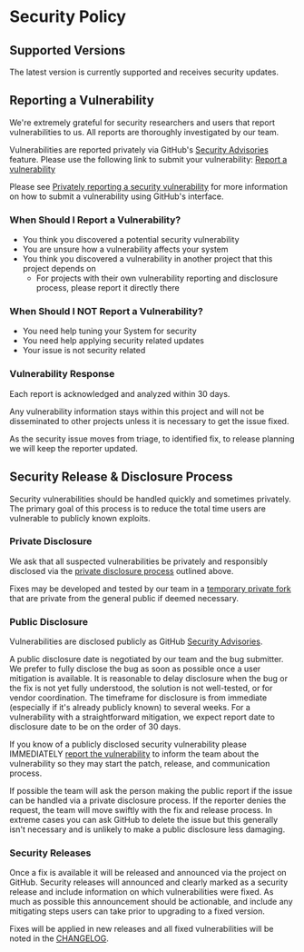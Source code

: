 # Security Policy

## Supported Versions

The latest version is currently supported and receives security updates.


## Reporting a Vulnerability

We're extremely grateful for security researchers and users that report
vulnerabilities to us. All reports are thoroughly investigated by our team.

Vulnerabilities are reported privately via GitHub's
[Security Advisories](https://docs.github.com/en/code-security/security-advisories)
feature. Please use the following link to submit your vulnerability:
[Report a vulnerability](https://github.com/Linuxfabrik/monitoring-plugins/security/advisories/new)

Please see
[Privately reporting a security vulnerability](https://docs.github.com/en/code-security/security-advisories/guidance-on-reporting-and-writing/privately-reporting-a-security-vulnerability#privately-reporting-a-security-vulnerability)
for more information on how to submit a vulnerability using GitHub's interface.


### When Should I Report a Vulnerability?

* You think you discovered a potential security vulnerability
* You are unsure how a vulnerability affects your system
* You think you discovered a vulnerability in another project that this project depends on
  - For projects with their own vulnerability reporting and disclosure process, please report it directly there

### When Should I NOT Report a Vulnerability?

* You need help tuning your System for security
* You need help applying security related updates
* Your issue is not security related


### Vulnerability Response

Each report is acknowledged and analyzed within 30 days.

Any vulnerability information stays within this project and will not be disseminated to other projects
unless it is necessary to get the issue fixed.

As the security issue moves from triage, to identified fix, to release planning
we will keep the reporter updated.


## Security Release & Disclosure Process

Security vulnerabilities should be handled quickly and sometimes privately. The
primary goal of this process is to reduce the total time users are vulnerable
to publicly known exploits.


### Private Disclosure

We ask that all suspected vulnerabilities be privately and responsibly
disclosed via the [private disclosure process](#reporting-a-vulnerability)
outlined above.

Fixes may be developed and tested by our team in a
[temporary private fork](https://docs.github.com/en/code-security/security-advisories/repository-security-advisories/collaborating-in-a-temporary-private-fork-to-resolve-a-repository-security-vulnerability)
that are private from the general public if deemed necessary.


### Public Disclosure

Vulnerabilities are disclosed publicly as GitHub [Security
Advisories](https://github.com/Linuxfabrik/monitoring-plugins/security/advisories).

A public disclosure date is negotiated by our team
and the bug submitter. We prefer to fully disclose the bug as soon as possible
once a user mitigation is available. It is reasonable to delay disclosure when
the bug or the fix is not yet fully understood, the solution is not
well-tested, or for vendor coordination. The timeframe for disclosure is from
immediate (especially if it's already publicly known) to several weeks. For a
vulnerability with a straightforward mitigation, we expect report date to
disclosure date to be on the order of 30 days.

If you know of a publicly disclosed security vulnerability please IMMEDIATELY
[report the vulnerability](#reporting-a-vulnerability) to inform the team about the vulnerability so they may start the
patch, release, and communication process.

If possible the team will ask the person making the public report if
the issue can be handled via a private disclosure process. If the reporter
denies the request, the team will move swiftly with the fix and
release process. In extreme cases you can ask GitHub to delete the issue but
this generally isn't necessary and is unlikely to make a public disclosure less
damaging.

### Security Releases

Once a fix is available it will be released and announced via the project on
GitHub.
Security releases will announced and clearly marked as a security release and
include information on which vulnerabilities were fixed. As much as possible
this announcement should be actionable, and include any mitigating steps users
can take prior to upgrading to a fixed version.

Fixes will be applied in new releases and all fixed vulnerabilities will be noted in
the [CHANGELOG](./CHANGELOG.md).
